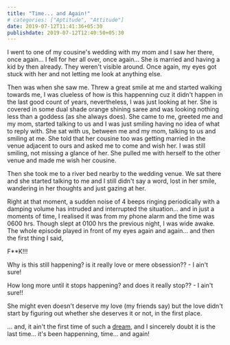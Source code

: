 ```yaml
---
title: "Time... and Again!"
# categories: ["Aptitude", "Attitude"]
date: 2019-07-12T11:41:36+05:30
publishdate: 2019-07-12T12:40:50+05:30
---
```


I went to one of my cousine's wedding with my mom and I saw her there, once again... I fell for her all over, once again... She is married and having a kid by then already. They weren't visible around. Once again, my eyes got stuck with her and not letting me look at anything else. 

Then was when she saw me. Threw a great smile at me and started walking towards me, I was clueless of how is this happenning cuz it didn't happen in the last good count of years, nevertheless, I was just looking at her. She is covered in some dual shade orange shining saree and was looking nothing less than a goddess (as she always does). She came to me, greeted me and my mom, started talking to us and I was just smiling having no idea of what to reply with. She sat with us, between me and my mom, talking to us and smiling at me. She told that her cousine too was getting married in the venue adjacent to ours and asked me to come and wish her. I was still smiling, not missing a glance of her. She pulled me with herself to the other venue and made me wish her cousine.

Then she took me to a river bed nearby to the wedding venue. We sat there and she started talking to me and I still didn't say a word, lost in her smile, wandering in her thoughts and just gazing at her.

Right at that moment, a sudden noise of 4 beeps ringing periodically with a damping volume has intruded and interrupted the situation... and in just a moments of time, I realised it was from my phone alarm and the time was 0600 hrs. Though slept at 0100 hrs the previous night, I was wide awake. The whole episode played in front of my eyes again and again... and then the first thing I said, 

F**K!!!

Why is this still happening? is it really love or mere obsession?? - I ain't sure!

How long more until it stops happening? and does it really stop?? - I ain't sure!!

She might even doesn't deserve my love (my friends say) but the love didn't start by figuring out whether she deserves it or not, in the first place.

... and, it ain't the first time of such a [dream](http://gautamswritings.blogspot.com/2011/11/it-was-again-dream.html), and I sincerely doubt it is the last time... it's been happenning, time... and again!